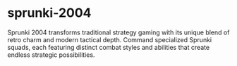 # sprunki-2004
Sprunki 2004 transforms traditional strategy gaming with its unique blend of retro charm and modern tactical depth. Command specialized Sprunki squads, each featuring distinct combat styles and abilities that create endless strategic possibilities.
